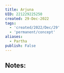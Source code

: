 ```yaml
---
title: Arjuna
UID: 221229225250
created: 29-Dec-2022
tags:
  - 'created/2022/Dec/29'
  - 'permanent/concept'
aliases:
  - Partha
publish: False
---
```

## Notes:




